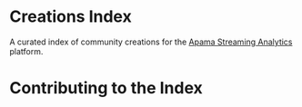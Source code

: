 # Creations Index
A curated index of community creations for the [Apama Streaming Analytics](http://www.apamacommunity.com/) platform.
# Contributing to the Index
